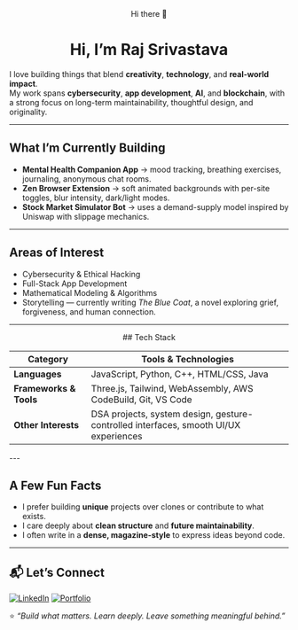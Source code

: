 <div align="center">
Hi there 👋

# Hi, I’m Raj Srivastava

</div>

I love building things that blend **creativity**, **technology**, and **real-world impact**.  
My work spans **cybersecurity**, **app development**, **AI**, and **blockchain**, with a strong focus on long-term maintainability, thoughtful design, and originality.

---

## What I’m Currently Building

- **Mental Health Companion App**
     →  mood tracking,
        breathing exercises,
        journaling,
        anonymous chat rooms.  
- **Zen Browser Extension**
     →  soft animated backgrounds with per-site toggles,
        blur intensity,
        dark/light modes.  
- **Stock Market Simulator Bot**
     →  uses a demand-supply model inspired by Uniswap with slippage mechanics.

---

## Areas of Interest

- Cybersecurity & Ethical Hacking  
- Full-Stack App Development  
- Mathematical Modeling & Algorithms  
- Storytelling — currently writing *The Blue Coat*, a novel exploring grief, forgiveness, and human connection.

---
<div align="center">
## Tech Stack

| Category              | Tools & Technologies                                                                           |
|------------------------|------------------------------------------------------------------------------------------------|
| **Languages**          | JavaScript, Python, C++, HTML/CSS, Java                                                         |
| **Frameworks & Tools** | Three.js, Tailwind, WebAssembly, AWS CodeBuild, Git, VS Code                                    |
| **Other Interests**    | DSA projects, system design, gesture-controlled interfaces, smooth UI/UX experiences            |
</div>
---

## A Few Fun Facts

- I prefer building **unique** projects over clones or contribute to what exists.  
- I care deeply about **clean structure** and **future maintainability**.  
- I often write in a **dense, magazine-style** to express ideas beyond code.

---

## 📬 Let’s Connect

[![LinkedIn](https://img.shields.io/badge/LinkedIn-0077B5?style=for-the-badge&logo=linkedin&logoColor=white)](https://www.linkedin.com/in/raj-sriv2005/)
[![Portfolio](https://img.shields.io/badge/Portfolio-000000?style=for-the-badge&logo=About.me&logoColor=white)](#)

⭐ *“Build what matters. Learn deeply. Leave something meaningful behind.”*
